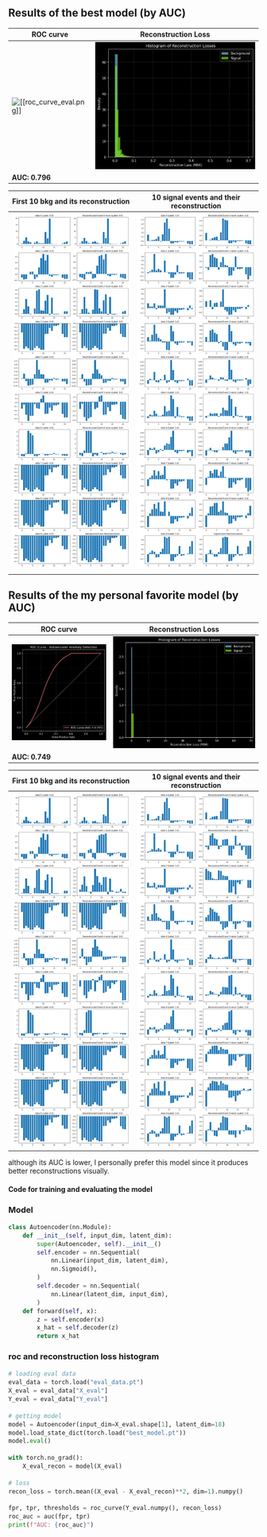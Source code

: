 ## Results of the best model (by AUC)

| **ROC curve**| **Reconstruction Loss** |
| --- | --- |
| ![[[roc_curve_eval.png]]](images/roc_curve_eval.png) | ![[reconstruction_loss_histogram_eval.png]](images/reconstruction_loss_histogram_eval.png) |
| **AUC: 0.796** |  |

| **First 10 bkg and its reconstruction** | **10 signal events and their reconstruction** |
| --------------------------------------- | --------------------------------------------- |
| ![[compare_reconstructions_bkg.png]](images/compare_reconstructions_bkg.png)    | ![[compare_reconstructions_sig.png]](images/compare_reconstructions_sig.png)          |
|                                         |                                               |

## Results of the my personal favorite model (by AUC)
| **ROC curve**              | **Reconstruction Loss**               |
| -------------------------- | ------------------------------------- |
| ![[74_roc_curve_eval.png]](images/74_roc_curve_eval.png) | ![[74_recon_loss_histogram_eval.png]](images/74_recon_loss_histogram_eval.png) |
| **AUC: 0.749** |  |

| **First 10 bkg and its reconstruction** | **10 signal events and their reconstruction** |
| --------------------------------------- | --------------------------------------------- |
| ![[74_compare_recon_bkg.png]](images/74_compare_recon_bkg.png)    | ![[74_compare_recon_sig.png]](images/74_compare_recon_sig.png)          |

although its AUC is lower, I personally prefer this model since it produces better reconstructions visually.




#### Code for training and evaluating the model
### Model
```python
class Autoencoder(nn.Module):
    def __init__(self, input_dim, latent_dim):
        super(Autoencoder, self).__init__()
        self.encoder = nn.Sequential(
            nn.Linear(input_dim, latent_dim),
            nn.Sigmoid(),
        )
        self.decoder = nn.Sequential(
            nn.Linear(latent_dim, input_dim),
        )
    def forward(self, x):
        z = self.encoder(x)
        x_hat = self.decoder(z)
        return x_hat
``` 
### roc and reconstruction loss histogram
```python
# loading eval data
eval_data = torch.load("eval_data.pt")
X_eval = eval_data["X_eval"]
Y_eval = eval_data["Y_eval"]

# getting model
model = Autoencoder(input_dim=X_eval.shape[1], latent_dim=18)
model.load_state_dict(torch.load("best_model.pt"))
model.eval()

with torch.no_grad():
    X_eval_recon = model(X_eval)

# loss
recon_loss = torch.mean((X_eval - X_eval_recon)**2, dim=1).numpy()

fpr, tpr, thresholds = roc_curve(Y_eval.numpy(), recon_loss)
roc_auc = auc(fpr, tpr)
print(f"AUC: {roc_auc}")
```

